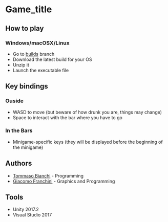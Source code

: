 # Game_title

## How to play

### Windows/macOSX/Linux

* Go to [builds](https://github.com/TommasoBianchi/LudumDare40/tree/builds/v0.1/Linux) branch
* Download the latest build for your OS
* Unzip it
* Launch the executable file

## Key bindings

### Ouside

* WASD to move (but beware of how drunk you are, things may change)
* Space to interact with the bar where you have to go

### In the Bars

* Minigame-specific keys (they will be displayed before the beginning of the minigame)

## Authors

* [Tommaso Bianchi](https://github.com/tommasobianchi) - Programming
* [Giacomo Franchini](https://github.com/JackFrank57) - Graphics and Programming

## Tools

* Unity 2017.2
* Visual Studio 2017
